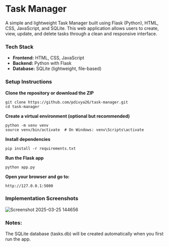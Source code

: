 # Task Manager

A simple and lightweight Task Manager built using Flask (Python), HTML, CSS, JavaScript, and SQLite. This web application allows users to create, view, update, and delete tasks through a clean and responsive interface.

### **Tech Stack**
- **Frontend:** HTML, CSS, JavaScript
- **Backend:** Python with Flask
- **Database:** SQLite (lightweight, file-based)

### **Setup Instructions**  
 
**Clone the repository or download the ZIP**  
```
git clone https://github.com/pdivya26/task-manager.git  
cd task-manager  
```

**Create a virtual environment (optional but recommended)**  
```
python -m venv venv  
source venv/bin/activate  # On Windows: venv\Scripts\activate  
```

**Install dependencies**  
```
pip install -r requirements.txt
```

**Run the Flask app**  
```
python app.py
```

**Open your browser and go to:**  
```
http://127.0.0.1:5000
```

### **Implementation Screenshots**
![Screenshot 2025-03-25 144656](https://github.com/user-attachments/assets/6dabe5c8-ebc4-4f76-8c5d-a1ed22129386)

### **Notes:**  
The SQLite database (tasks.db) will be created automatically when you first run the app.

